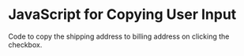 # JavaScript for Copying User Input

Code to copy the shipping address to billing address on clicking the checkbox.